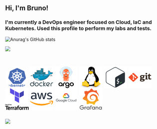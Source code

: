 ## Hi, I'm Bruno! <h3>I'm currently a DevOps engineer focused on Cloud, IaC and Kubernetes. Used this profile to perform my labs and tests.</h3>

![Anurag's GitHub stats](https://github-readme-stats.vercel.app/api?username=bruno561&show_icons=true&theme=tokyonight)

![](https://komarev.com/ghpvc/?username=bruno561&color=blueviolet)

##
<div style="display: inline_block"><br>
  <img align="center" alt="bruno561-k8s" height="70" width="75" style="border-radius:50px" src="https://raw.githubusercontent.com/devicons/devicon/master/icons/kubernetes/kubernetes-plain-wordmark.svg">
  <img align="center" alt="bruno561-docker" height="70" width="75" src="https://raw.githubusercontent.com/devicons/devicon/master/icons/docker/docker-original-wordmark.svg">
  <img align="center" alt="bruno561-argocd" height="70" width="75" src="https://raw.githubusercontent.com/devicons/devicon/master/icons/argocd/argocd-original-wordmark.svg">
  <img align="center" alt="bruno561-linux" height="70" width="75" src="https://raw.githubusercontent.com/devicons/devicon/master/icons/linux/linux-original.svg">
  <img align="center" alt="bruno561-bash" height="70" width="75" src="https://raw.githubusercontent.com/devicons/devicon/master/icons/bash/bash-original.svg">
  <img align="center" alt="bruno561-git" height="70" width="75" src="https://raw.githubusercontent.com/devicons/devicon/master/icons/git/git-original-wordmark.svg">
  <img align="center" alt="Rafa-Csharp" height="70" width="75" src="https://raw.githubusercontent.com/devicons/devicon/master/icons/terraform/terraform-original-wordmark.svg">
  <img align="center" alt="bruno561-aws" height="70" width="75" src="https://raw.githubusercontent.com/devicons/devicon/master/icons/amazonwebservices/amazonwebservices-original-wordmark.svg">
  <img align="center" alt="bruno561-gcp" height="70" width="75" src="https://raw.githubusercontent.com/devicons/devicon/master/icons/googlecloud/googlecloud-original-wordmark.svg">
  <img align="center" alt="bruno561-grafana" height="70" width="75" src="https://raw.githubusercontent.com/devicons/devicon/master/icons/grafana/grafana-original-wordmark.svg">
  <img align="right" alt="" height="150" style="border-radius:50px;" src="https://www.sisconsultoria.com.br/img/img1.260448e5.webp">
</div>

##

<div> 
  <a href="https://www.linkedin.com/in/bruno-p-9a5a5ba0" target="_blank"><img src="https://img.shields.io/badge/-LinkedIn-%230077B5?style=for-the-badge&logo=linkedin&logoColor=white" target="_blank"></a> 
  
</div>

<!--- ![Anurag's GitHub stats](https://github-readme-stats.vercel.app/api?username=bruno561&show_icons=true&theme=tokyonight)

[![GitHub Streak](http://github-readme-streak-stats.herokuapp.com?user=bruno561&theme=tokyonight&hide_border=true)](https://git.io/streak-stats)

[![trophy](https://github-profile-trophy.vercel.app/?username=bruno561&theme=onedark)](https://github.com/ryo-ma/github-profile-trophy) --->


